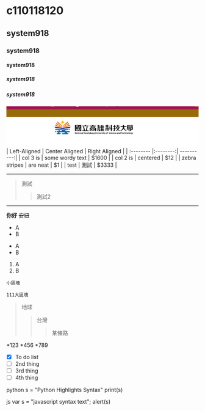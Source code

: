 # c110118120
## system918
### system918
#### system918
##### system918
##### system918
![NKUST](nkust.png "高科大")
| Left-Aligned | Center Aligned | Right Aligned |
| :-------- |:--------:| ----------:|
| col 3 is | some wordy text | $1600 |
| col 2 is | centered | $12 |
| zebra stripes | are neat | $1 |
| test | 測試 | $3333 |


---
> 測試
>> 測試2  
***

 **你好** ~~安紐~~  
 * A
 * B  

 - A  
 - B


 1. A
 2. B 

 `小區塊 ` 

 
```
111大區塊
```

>地球
>>台灣
>>>某條路

*123
*456
*789
 
- [x] To do list
- [ ] 2nd thing
- [ ] 3rd thing
- [ ] 4th thing

python
s = "Python Highlights Syntax"
print(s) 

js
var s = "javascript syntax text";
alert(s)
